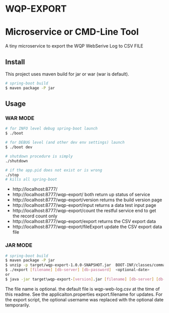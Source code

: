 # WQP-EXPORT

Microservice or CMD-Line Tool
================================

A tiny microservice to export the WQP WebSerive Log to CSV FILE

## Install

This project uses maven build for jar or war (war is default).

```sh
# spring-boot build
$ maven package -P jar
```

## Usage

### WAR MODE

```sh
# for INFO level debug spring-boot launch
$ ./boot

# for DEBUG level (and other dev env settings) launch
$ ./boot dev

# shutdown procedure is simply
./shutdown

# if the app.pid does not exist or is wrong
./stop
# kills all spring-boot
```


* http://localhost:8777/
* http://localhost:8777/wqp-export/
	both return up status of service
* http://localhost:8777/wqp-export/version
	returns the build version page
* http://localhost:8777/wqp-export/input
	returns a data test input page
* http://localhost:8777/wqp-export/count
	the restful service end to get the record count only
* http://localhost:8777/wqp-export/export
	returns the CSV export data
* http://localhost:8777/wqp-export/fileExport
    update the CSV export data file


### JAR MODE

```sh
# spring-boot build
$ maven package -P jar
$ unzip -p target/wqp-export-1.0.0-SNAPSHOT.jar  BOOT-INF/classes/commands/export > export
$ ./export [filename] [db-server] [db-password]  <optional-date>
or
$ java -jar target\wqp-export-[version].jar [filename] [db-server] [db-password] <optional-username> <optional-date>
```

The file name is optional. the default file is wqp-web-log.csv at the time of this readme.
See the applicaiton.properties export.filename for updates.
For the export script, the optional username was replaced with the optional date temporarily.
